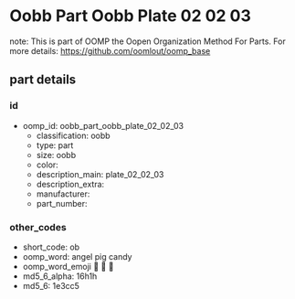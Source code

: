 # Oobb Part Oobb Plate 02 02 03  

note: This is part of OOMP the Oopen Organization Method For Parts. For more details: https://github.com/oomlout/oomp_base

##  part details





### id
* oomp_id: oobb_part_oobb_plate_02_02_03
  * classification: oobb
  * type: part
  * size: oobb
  * color: 
  * description_main: plate_02_02_03
  * description_extra: 
  * manufacturer: 
  * part_number: 

### other_codes
* short_code: ob
* oomp_word: angel pig candy
* oomp_word_emoji :angel: :pig: :candy:
* md5_6_alpha: 16h1h
* md5_6: 1e3cc5